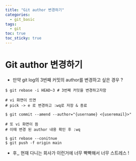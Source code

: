 ```yaml
---
title: "Git author 변경하기"
categories:
  - git_basic 
tags:
  - git
toc: true
toc_sticky: true
---
```


# Git author 변경하기
* 만약 git log의 3번째 커밋의 author를 변경하고 싶은 경우 ?

```
$ git rebase -i HEAD~3 # 3번째 커밋을 변경하고자함

# vi 화면이 뜨면
# pick -> e 로 변경하고 :wq로 저장 & 종료

$ git commit --amend --author="{username} <{useremail}>"

# 또 vi 화면이 뜸
# 이때 변경 된 author 내용 확인 후 :wq 

$ git rebase --conitnue 
$ git push -f origin main
```

* 후,, 현재 다니는 회사가 이런거에 너무 빡빡해서 너무 스트레스 !
